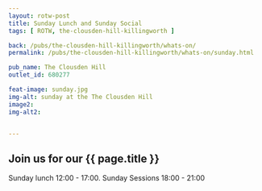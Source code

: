 ```yaml
---
layout: rotw-post
title: Sunday Lunch and Sunday Social
tags: [ ROTW, the-clousden-hill-killingworth ]

back: /pubs/the-clousden-hill-killingworth/whats-on/
permalink: /pubs/the-clousden-hill-killingworth/whats-on/sunday.html

pub_name: The Clousden Hill
outlet_id: 680277

feat-image: sunday.jpg
img-alt: sunday at the The Clousden Hill
image2:
img-alt2:


---
```


<h2>Join us for our {{ page.title }}</h2>

Sunday lunch 12:00 - 17:00. Sunday Sessions 18:00 - 21:00 



